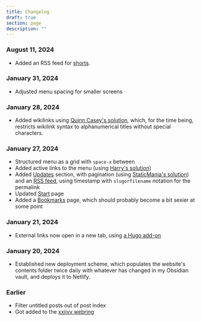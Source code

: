 ```yaml
---
title: Changelog
draft: true
section: page
description: ""
---
```

### August 11, 2024
- Added an RSS feed for [shorts](/shorts/index.xml). 

### January 31, 2024
- Adjusted menu spacing for smaller screens
### January 28, 2024
- Added wikilinks using [Quinn Casey's solution](https://quinncasey.com/hugo-wikilink-support/), which, for the time being, restricts wikilink syntax to alphanumerical titles without special characters.
### January 27, 2024
- Structured menu as a grid with `space-x` between
- Added active links to the menu (using [Harry's solution](https://github.com/harrycresswell/harry/blob/89858c98ae5a14a7abd7123b0bcd136ccdf06cd6/themes/hc-starter/layouts/_default/baseof.html#L19))
- Added [Updates](/updates) section, with pagination (using [StaticMania's solution](https://staticmania.com/blog/hugo-pagination)) and an [RSS feed](https://www.zinzy.website/updates/index.xml), using timestamp with `slugorfilename` notation for the permalink
- Updated [Start](/) page
- Added a [Bookmarks](Bookmarks.md) page, which should probably become a bit sexier at some point
### January 21, 2024
- External links now open in a new tab, using [a Hugo add-on](https://hugocodex.org/add-ons/new-window-fix/)
### January 20, 2024
- Established new deployment scheme, which populates the website's contents folder twice daily with whatever has changed in my Obsidian vault, and deploys it to Netlify.

### Earlier
- Filter untitled posts out of post index
- Got added to the [xxiivv webring](https://github.com/XXIIVV/webring/pull/858)

